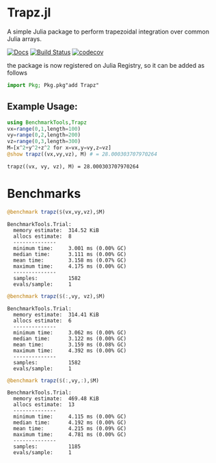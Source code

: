 # Trapz.jl
A simple Julia package to perform trapezoidal integration over common Julia arrays.

[![Docs](https://img.shields.io/badge/docs-latest-blue.svg)](https://pkg.julialang.org/docs/Trapz)
[![Build Status](https://travis-ci.com/francescoalemanno/Trapz.jl.svg?branch=master)](https://travis-ci.com/francescoalemanno/Trapz.jl)
[![codecov](https://codecov.io/gh/francescoalemanno/Trapz.jl/branch/master/graph/badge.svg)](https://codecov.io/gh/francescoalemanno/Trapz.jl)

the package is now registered on Julia Registry, so it can be added as follows
```julia
import Pkg; Pkg.pkg"add Trapz"
```


## Example Usage:



```julia
using BenchmarkTools,Trapz
vx=range(0,1,length=100)
vy=range(0,2,length=200)
vz=range(0,3,length=300)
M=[x^2+y^2+z^2 for x=vx,y=vy,z=vz]
@show trapz((vx,vy,vz), M) # = 28.000303707970264
```

    trapz((vx, vy, vz), M) = 28.000303707970264


# Benchmarks

```julia
@benchmark trapz($(vx,vy,vz),$M)
```

    BenchmarkTools.Trial:
      memory estimate:  314.52 KiB
      allocs estimate:  8
      --------------
      minimum time:     3.001 ms (0.00% GC)
      median time:      3.111 ms (0.00% GC)
      mean time:        3.158 ms (0.07% GC)
      maximum time:     4.175 ms (0.00% GC)
      --------------
      samples:          1582
      evals/sample:     1

```julia
@benchmark trapz($(:,vy, vz),$M)
```

    BenchmarkTools.Trial:
      memory estimate:  314.41 KiB
      allocs estimate:  6
      --------------
      minimum time:     3.062 ms (0.00% GC)
      median time:      3.122 ms (0.00% GC)
      mean time:        3.159 ms (0.08% GC)
      maximum time:     4.392 ms (0.00% GC)
      --------------
      samples:          1582
      evals/sample:     1

```julia
@benchmark trapz($(:,vy,:),$M)
```

    BenchmarkTools.Trial:
      memory estimate:  469.48 KiB
      allocs estimate:  13
      --------------
      minimum time:     4.115 ms (0.00% GC)
      median time:      4.192 ms (0.00% GC)
      mean time:        4.215 ms (0.09% GC)
      maximum time:     4.781 ms (0.00% GC)
      --------------
      samples:          1185
      evals/sample:     1
